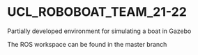 # UCL_ROBOBOAT_TEAM_21-22
Partially developed environment for simulating a boat in Gazebo

The ROS workspace can be found in the master branch
